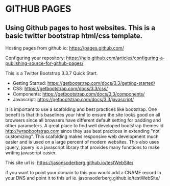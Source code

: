 GITHUB PAGES
=======

## Using Github pages to host websites.  This is a basic twitter bootstrap html/css template.

Hosting pages from github.io: https://pages.github.com/

Configuring your repository: https://help.github.com/articles/configuring-a-publishing-source-for-github-pages/

This is a Twitter Bootstrap 3.3.7 Quick Start.  

* Getting Started:  https://getbootstrap.com/docs/3.3/getting-started/ 
* CSS:              https://getbootstrap.com/docs/3.3/css/
* Components:       https://getbootstrap.com/docs/3.3/components/
* Javascript:       https://getbootstrap.com/docs/3.3/javascript/

It is important to use a scafolding and best practices like bootstrap.  One benefit is that this baselines your html to ensure the 
site looks good on all browsers since all browsers have different default setting for padding and other parameters. A great place
to find well developed bootstrap themes id http://wrapbootstrap.com since they use best practices in extending "not customizing". 
This scafolding makes responsive web development much easier and is used on a large percent of modern websites. This also uses 
jquery, jquery is a javascript library that provides many functions to make writing javascript easier.

This site url is: https://jasonsoderberg.github.io/testWebSite/

if you want to point your domain to this you would add a CNAME record in your DNS and point it to this url ie. jasonsoderberg.github.io/testWebSite/
